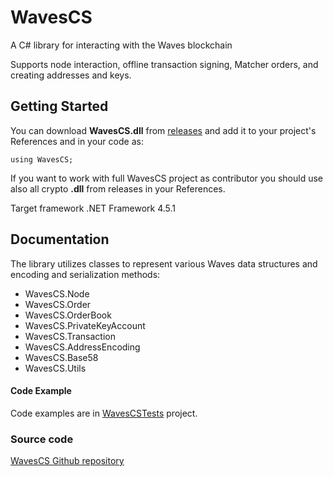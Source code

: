 # WavesCS
A C# library for interacting with the Waves blockchain

Supports node interaction, offline transaction signing, Matcher orders, and creating addresses and keys.

## Getting Started

You can download **WavesCS.dll** from [releases](https://github.com/wavesplatform/WavesCS/releases) and add it to your project's References and in your code as:
```
using WavesCS;
```

If you want to work with full WavesCS project as contributor you should use also all crypto **.dll** from releases in your References.

Target framework .NET Framework 4.5.1
## Documentation

The library utilizes classes to represent various Waves data structures and encoding and serialization methods:

- WavesCS.Node
- WavesCS.Order
- WavesCS.OrderBook
- WavesCS.PrivateKeyAccount
- WavesCS.Transaction
- WavesCS.AddressEncoding
- WavesCS.Base58
- WavesCS.Utils


#### Code Example
Code examples are in [WavesCSTests](https://github.com/wavesplatform/WavesCS/tree/master/WavesCSTests) project.

### Source code
[WavesCS Github repository](https://github.com/wavesplatform/WavesCS)
